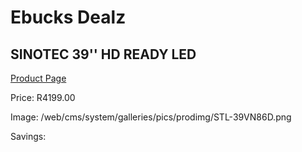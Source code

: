 
# Ebucks Dealz
## SINOTEC 39'' HD READY LED
[Product Page](https://www.ebucks.com/web/shop/productSelected.do?prodId=1188139171&catId=1147265922)

Price: R4199.00

Image: /web/cms/system/galleries/pics/prodimg/STL-39VN86D.png

Savings: 


	